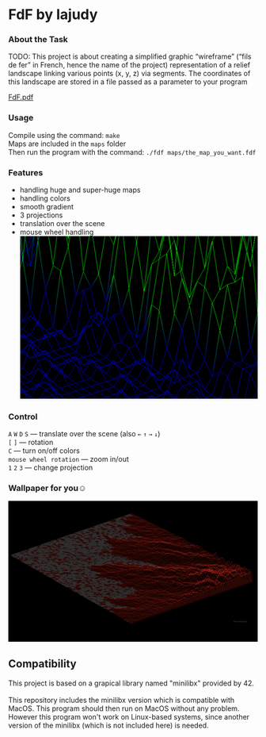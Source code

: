 # FdF by lajudy

### About the Task

TODO: This project is about creating a simplified graphic “wireframe” (“fils de fer” in French, hence the name of the project) representation of a relief landscape linking various points (x, y, z) via segments. The coordinates of this landscape are stored in a file passed as a parameter to your program

[FdF.pdf](06_FdF.pdf)<br>
### Usage
Compile using the command: `make`\
Maps are included in the `maps` folder\
Then run the program with the command: `./fdf maps/the_map_you_want.fdf`

### Features
+ handling huge and super-huge maps
+ handling colors
+ smooth gradient
+ 3 projections
+ translation over the scene
+ mouse wheel handling
  ![gradient](gradient.png)
### Control
`A` `W` `D` `S` — translate over the scene (also `←` `↑` `→` `↓`)<br>
`[` `]` — rotation<br>
`C` — turn on/off colors<br>
`mouse wheel rotation` — zoom in/out<br>
`1` `2` `3` — change projection<br>

### Wallpaper for you☺️

![img1](FdF_wallpaper.png)


## Compatibility

This project is based on a grapical library named "minilibx" provided by 42.\
\
This repository includes the minilibx version which is compatible with MacOS. This program should then run on MacOS without any problem.\
However this program won't work on Linux-based systems, since another version of the minilibx (which is not included here) is needed.